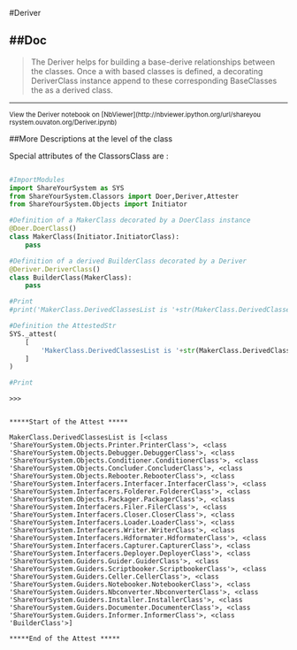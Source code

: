 

<!--
FrozenIsBool False
-->

#Deriver

##Doc
----


>
> The Deriver helps for building a base-derive relationships between the
classes.
> Once a <Class> with based classes is defined, a decorating DeriverClass
instance
> append to these corresponding BaseClasses the <Class> as a derived class.
>
>

----

<small>
View the Deriver notebook on [NbViewer](http://nbviewer.ipython.org/url/shareyou
rsystem.ouvaton.org/Deriver.ipynb)
</small>




<!--
FrozenIsBool False
-->

##More Descriptions at the level of the class

Special attributes of the ClassorsClass are :


```python

#ImportModules
import ShareYourSystem as SYS
from ShareYourSystem.Classors import Doer,Deriver,Attester
from ShareYourSystem.Objects import Initiator

#Definition of a MakerClass decorated by a DoerClass instance
@Doer.DoerClass()
class MakerClass(Initiator.InitiatorClass):
    pass

#Definition of a derived BuilderClass decorated by a Deriver
@Deriver.DeriverClass()
class BuilderClass(MakerClass):
    pass

#Print
#print('MakerClass.DerivedClassesList is '+str(MakerClass.DerivedClassesList))

#Definition the AttestedStr
SYS._attest(
    [
        'MakerClass.DerivedClassesList is '+str(MakerClass.DerivedClassesList)
    ]
)

#Print


```


```console
>>>


*****Start of the Attest *****

MakerClass.DerivedClassesList is [<class
'ShareYourSystem.Objects.Printer.PrinterClass'>, <class
'ShareYourSystem.Objects.Debugger.DebuggerClass'>, <class
'ShareYourSystem.Objects.Conditioner.ConditionerClass'>, <class
'ShareYourSystem.Objects.Concluder.ConcluderClass'>, <class
'ShareYourSystem.Objects.Rebooter.RebooterClass'>, <class
'ShareYourSystem.Interfacers.Interfacer.InterfacerClass'>, <class
'ShareYourSystem.Interfacers.Folderer.FoldererClass'>, <class
'ShareYourSystem.Objects.Packager.PackagerClass'>, <class
'ShareYourSystem.Interfacers.Filer.FilerClass'>, <class
'ShareYourSystem.Interfacers.Closer.CloserClass'>, <class
'ShareYourSystem.Interfacers.Loader.LoaderClass'>, <class
'ShareYourSystem.Interfacers.Writer.WriterClass'>, <class
'ShareYourSystem.Interfacers.Hdformater.HdformaterClass'>, <class
'ShareYourSystem.Interfacers.Capturer.CapturerClass'>, <class
'ShareYourSystem.Interfacers.Deployer.DeployerClass'>, <class
'ShareYourSystem.Guiders.Guider.GuiderClass'>, <class
'ShareYourSystem.Guiders.Scriptbooker.ScriptbookerClass'>, <class
'ShareYourSystem.Guiders.Celler.CellerClass'>, <class
'ShareYourSystem.Guiders.Notebooker.NotebookerClass'>, <class
'ShareYourSystem.Guiders.Nbconverter.NbconverterClass'>, <class
'ShareYourSystem.Guiders.Installer.InstallerClass'>, <class
'ShareYourSystem.Guiders.Documenter.DocumenterClass'>, <class
'ShareYourSystem.Guiders.Informer.InformerClass'>, <class 'BuilderClass'>]

*****End of the Attest *****



```

